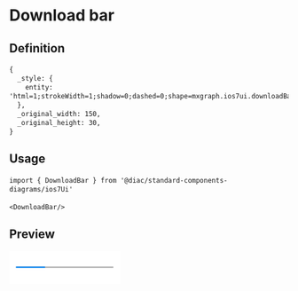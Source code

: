 # Download bar

## Definition

```
{
  _style: { 
    entity: 'html=1;strokeWidth=1;shadow=0;dashed=0;shape=mxgraph.ios7ui.downloadBar;verticalAlign=middle;fontSize=8;buttonText=;barPos=30;fillColor=#aaaaaa;strokeColor=#0080f0;align=center;',
  },
  _original_width: 150,
  _original_height: 30,
}
```

## Usage

```
import { DownloadBar } from '@diac/standard-components-diagrams/ios7Ui'

<DownloadBar/>
```

## Preview

<img src="./download-bar.png" width="200"/>
